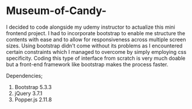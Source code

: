 # Museum-of-Candy-
I decided to code alongside my udemy instructor to actualize this mini frontend project. I had to incorporate bootstrap to enable me structure the contents with ease and to allow for responsiveness across multiple screen sizes. Using bootstrap didn't come without its problems as I encountered certain constraints which I managed to overcome by simply employing css specificity. Coding this type of interface from scratch is very much doable but a front-end framework like bootstrap makes the process faster. 


Dependencies;
1. Bootstrap 5.3.3
2. jQuery 3.7.1
3. Popper.js 2.11.8
